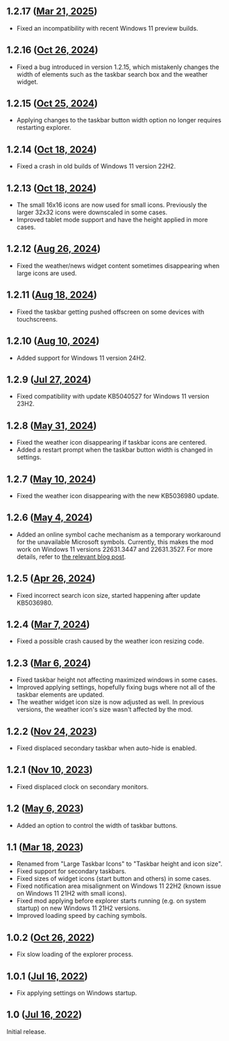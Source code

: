 ## 1.2.17 ([Mar 21, 2025](https://github.com/ramensoftware/windhawk-mods/blob/b17320a6b8fe99338c82c8bcd7d948c9fabbb99d/mods/taskbar-icon-size.wh.cpp))

* Fixed an incompatibility with recent Windows 11 preview builds.

## 1.2.16 ([Oct 26, 2024](https://github.com/ramensoftware/windhawk-mods/blob/dfade00e1c4f9d0047b6b040ed8a08860b2421fe/mods/taskbar-icon-size.wh.cpp))

* Fixed a bug introduced in version 1.2.15, which mistakenly changes the width of elements such as the taskbar search box and the weather widget.

## 1.2.15 ([Oct 25, 2024](https://github.com/ramensoftware/windhawk-mods/blob/08efbf944927215f3f73bceca8389a9eccd6659b/mods/taskbar-icon-size.wh.cpp))

* Applying changes to the taskbar button width option no longer requires restarting explorer.

## 1.2.14 ([Oct 18, 2024](https://github.com/ramensoftware/windhawk-mods/blob/f467a936801ea310cbb3cb2b28c6dc161ad8b035/mods/taskbar-icon-size.wh.cpp))

* Fixed a crash in old builds of Windows 11 version 22H2.

## 1.2.13 ([Oct 18, 2024](https://github.com/ramensoftware/windhawk-mods/blob/15a36d25f1e1d553934030cd6f4e0263a7eec31c/mods/taskbar-icon-size.wh.cpp))

* The small 16x16 icons are now used for small icons. Previously the larger 32x32 icons were downscaled in some cases.
* Improved tablet mode support and have the height applied in more cases.

## 1.2.12 ([Aug 26, 2024](https://github.com/ramensoftware/windhawk-mods/blob/7ad7264eae826e7b96ebb07e04770e175f5fee9e/mods/taskbar-icon-size.wh.cpp))

* Fixed the weather/news widget content sometimes disappearing when large icons are used.

## 1.2.11 ([Aug 18, 2024](https://github.com/ramensoftware/windhawk-mods/blob/68b57c0b24b7d2ef165ac7a4698ee8f2591fc445/mods/taskbar-icon-size.wh.cpp))

* Fixed the taskbar getting pushed offscreen on some devices with touchscreens.

## 1.2.10 ([Aug 10, 2024](https://github.com/ramensoftware/windhawk-mods/blob/e3b2fcf725fb4688a56af83dd299f2605182cdcc/mods/taskbar-icon-size.wh.cpp))

* Added support for Windows 11 version 24H2.

## 1.2.9 ([Jul 27, 2024](https://github.com/ramensoftware/windhawk-mods/blob/7e0bd27ae1d12ae639497fbc9b48bb791f98b078/mods/taskbar-icon-size.wh.cpp))

* Fixed compatibility with update KB5040527 for Windows 11 version 23H2.

## 1.2.8 ([May 31, 2024](https://github.com/ramensoftware/windhawk-mods/blob/09d81d6358f4f0fc82e59541b4f0e6daaaad19fd/mods/taskbar-icon-size.wh.cpp))

* Fixed the weather icon disappearing if taskbar icons are centered.
* Added a restart prompt when the taskbar button width is changed in settings.

## 1.2.7 ([May 10, 2024](https://github.com/ramensoftware/windhawk-mods/blob/16879e75ab4846ac6eaf63c32539abc516850756/mods/taskbar-icon-size.wh.cpp))

* Fixed the weather icon disappearing with the new KB5036980 update.

## 1.2.6 ([May 4, 2024](https://github.com/ramensoftware/windhawk-mods/blob/76eac50ecafbe606e0840cb0c250afb8cfb7eb00/mods/taskbar-icon-size.wh.cpp))

* Added an online symbol cache mechanism as a temporary workaround for the unavailable Microsoft symbols. Currently, this makes the mod work on Windows 11 versions 22631.3447 and 22631.3527. For more details, refer to [the relevant blog post](https://ramensoftware.com/windhawk-and-symbol-download-errors).

## 1.2.5 ([Apr 26, 2024](https://github.com/ramensoftware/windhawk-mods/blob/159dc6e1497d197eb5613eb190f4909ef8ab667b/mods/taskbar-icon-size.wh.cpp))

* Fixed incorrect search icon size, started happening after update KB5036980.

## 1.2.4 ([Mar 7, 2024](https://github.com/ramensoftware/windhawk-mods/blob/23514c6d6153a7fe6a79382b37c9b2c3fbf4003c/mods/taskbar-icon-size.wh.cpp))

* Fixed a possible crash caused by the weather icon resizing code.

## 1.2.3 ([Mar 6, 2024](https://github.com/ramensoftware/windhawk-mods/blob/ccfedcb3f0ad1013cb821d360c6375c5cb5e3626/mods/taskbar-icon-size.wh.cpp))

* Fixed taskbar height not affecting maximized windows in some cases.
* Improved applying settings, hopefully fixing bugs where not all of the taskbar elements are updated.
* The weather widget icon size is now adjusted as well. In previous versions, the weather icon's size wasn't affected by the mod.

## 1.2.2 ([Nov 24, 2023](https://github.com/ramensoftware/windhawk-mods/blob/d1b9a9260c59f7f721e3439496eee9d0dafc5c2b/mods/taskbar-icon-size.wh.cpp))

* Fixed displaced secondary taskbar when auto-hide is enabled.

## 1.2.1 ([Nov 10, 2023](https://github.com/ramensoftware/windhawk-mods/blob/d28ad7f818078e99a4ccc492486bfcf534bf016e/mods/taskbar-icon-size.wh.cpp))

* Fixed displaced clock on secondary monitors.

## 1.2 ([May 6, 2023](https://github.com/ramensoftware/windhawk-mods/blob/3c6652f30f4745c6ab50521fb879edd22ed2aba2/mods/taskbar-icon-size.wh.cpp))

* Added an option to control the width of taskbar buttons.

## 1.1 ([Mar 18, 2023](https://github.com/ramensoftware/windhawk-mods/blob/a4f9caa90467d6d6f733dafc41ec9d078b6091cb/mods/taskbar-icon-size.wh.cpp))

* Renamed from "Large Taskbar Icons" to "Taskbar height and icon size".
* Fixed support for secondary taskbars.
* Fixed sizes of widget icons (start button and others) in some cases.
* Fixed notification area misalignment on Windows 11 22H2 (known issue on Windows 11 21H2 with small icons).
* Fixed mod applying before explorer starts running (e.g. on system startup) on new Windows 11 21H2 versions.
* Improved loading speed by caching symbols.

## 1.0.2 ([Oct 26, 2022](https://github.com/ramensoftware/windhawk-mods/blob/63a96e571a9ba6b6046b53a95c1ad52a22a0b9ef/mods/taskbar-icon-size.wh.cpp))

* Fix slow loading of the explorer process.

## 1.0.1 ([Jul 16, 2022](https://github.com/ramensoftware/windhawk-mods/blob/48e7136058f779e6e377fd36d37111d13599ea01/mods/taskbar-icon-size.wh.cpp))

* Fix applying settings on Windows startup.

## 1.0 ([Jul 16, 2022](https://github.com/ramensoftware/windhawk-mods/blob/af745c3a60a4837818ddbcec7de5cbdf8ecfd0bf/mods/taskbar-icon-size.wh.cpp))

Initial release.
